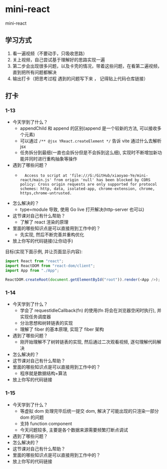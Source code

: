 # mini-react

mini-react

## 学习方式

1. 看一遍视频（不要动手，只吸收思路）
2. 关上视频，自己尝试基于理解好的思路实现一遍
3. 第二步会出现很多问题，以及卡壳的情况，带着这些问题，在看第二遍视频，直到把所有问题都解决
4. 输出打卡（把思考过程 遇到的问题写下来 ， 记得贴上代码仓库链接）

## 打卡

### 1-13

- 今天学到了什么？
  - appendChild 和 append 的区别(append 是一个较新的方法, 可以接收多个元素)
  - 可以通过 `/** @jsx YReact.createElement */` 告诉 vite 通过什么去解析 jsx
  - 任务拆分到最细(一直也会拆分但是不会拆到这么细), 实现时不断增加新功能并同时进行重构抽象等操作
- 遇到了哪些问题？
  - ```
      Access to script at 'file:///G:/GitHub/xiaoyao-Ye/mini-react/main.js' from origin 'null' has been blocked by CORS policy: Cross origin requests are only supported for protocol schemes: http, data, isolated-app, chrome-extension, chrome, https,chrome-untrusted.
    ```
- 怎么解决的？
  - type=module 导致, 使用 Go live 打开解决(http-server 也可以)
- 这节课对自己有什么帮助？
  - 了解了 react 渲染的原理
- 里面的哪些知识点是可以直接用到工作中的？
  - 先实现, 然后不断完善并重构优化
- 放上你写的代码链接(让你动手)

目标(实现下面示例, 并让页面显示内容):

```js
import React from "react";
import ReactDOM from "react-dom/client";
import App from "./App";

ReactDOM.createRoot(document.getElementById("root")).render(<App />);
```

### 1-14

- 今天学到了什么？
  - 学会了 requestIdleCallback(fn) 的使用(fn 将会在浏览器空闲时执行), 并实现任务调度器
  - 分治思想和树转链表的实现
  - 理解了 fiber 的基本原理, 实现了 fiber 架构
- 遇到了哪些问题？
  - 刚开始理解不了树转链表的实现, 然后通过二次观看视频, 逐句理解代码解决
- 怎么解决的？
- 这节课对自己有什么帮助？
- 里面的哪些知识点是可以直接用到工作中的？
  - 程序就是数据结构+算法
- 放上你写的代码链接

### 1-15

- 今天学到了什么？
  - 等虚拟 dom 处理完毕后统一提交 dom, 解决了可能出现的只渲染一部分 dom 的问题
  - 支持 function component
  - 今天问题较多, 主要是各个数据来源需要频繁打断点调试
- 遇到了哪些问题？
- 怎么解决的？
- 这节课对自己有什么帮助？
- 里面的哪些知识点是可以直接用到工作中的？
- 放上你写的代码链接
